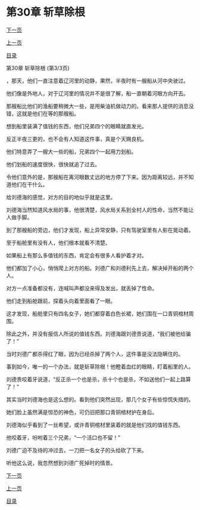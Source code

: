 <h1>第30章   斩草除根</h1>
            <div><p><a href="./0090_%E7%AC%AC31%E7%AB%A0_%E9%BB%91%E6%B0%B4%E8%9B%AD.md">下一页</a></p><p><a href="./0088_%E7%AC%AC30%E7%AB%A0_%E6%96%A9%E8%8D%89%E9%99%A4%E6%A0%B9.md">上一页</a></p><p><a href="../">目录</a></p></div>
            <div><p>第30章   斩草除根 (第3/3页)</p><p>，那天，他们一直注意着辽河里的动静，果然，半夜时有一艘船从河中央驶过。</p><p>他们像是外地人，对于辽河里的情况并不是很了解，船一直朝着河眼方向开去。</p><p>那艘船比他们的渔船要稍微大一些，是用柴油机做动力的。看来那人提供的消息没错，这就是他们在等的那艘船。</p><p>想到船里装满了值钱的东西，他们兄弟四个的眼睛就直发光。</p><p>反正半夜三更的，也不会有人知道这件事，真是个天赐良机。</p><p>他们特意弄了一艘大一些的船，兄弟四个一起用力划船。</p><p>他们划船的速度很快，很快就追了过去。</p><p>令他们意外的是，那艘船在离河眼数丈远的地方停了下来。因为距离较远，并不知道他们在干什么。</p><p>给刘德海的感觉，对方的目的地似乎就是这里。</p><p>刘德海当然知道风水局的事，他很清楚，风水局关系到全村人的性命，当然不能让人做手脚。</p><p>到了那艘船的旁边，他们才发现，船上异常安静，只有驾驶室里有人影在晃动着。</p><p>至于船舱里有没有人，他们根本就看不清楚。</p><p>如果船上有那么多值钱的东西，肯定会有很多人看护着才对。</p><p>他们都加了小心，悄悄爬上对方的船。刘德广和刘德利先上去，解决掉开船的两个人。</p><p>对方一点准备都没有，连喊叫声都没来得及发出，就丢掉了性命。</p><p>他们走到船舱跟前，探着头向着里面看了一眼。</p><p>这才发现，船舱里只有四名女子，她们都穿着白色长裙，她们围在一口青铜棺材周围。</p><p>除此之外，并没有报信人所说的值钱东西。刘德海跟刘德贵说道，“我们被他给骗了！”</p><p>当时刘德广都杀得红了眼，因为已经杀掉了两个人，这件事是没法隐瞒住的。</p><p>事到如今，唯一的一个办法，就是斩草除根！他瞪着血红的眼睛，盯着船里的人。</p><p>刘德贵咬着牙说道，“反正杀一个也是杀，杀十个也是杀，不如送他们一起上路算了！”</p><p>其实当时刘德海也是这么想的。看到他们突然出现，那几个女子有些惊慌失措的。</p><p>她们脸上虽然满是惊恐的神色，可仍旧把那口青铜棺材护在身后。</p><p>刘德海似乎看到了一丝希望，或许青铜棺材里装着的就是他们找的值钱东西。</p><p>他咬着牙，吩咐着三个兄弟，“一个活口也不留！”</p><p>刘德广迫不及待的冲过去，一刀把一名女子的头给砍了下来。</p><p>听他这么说，我忽然想到刘德广死掉时的情景。</p></div>
            <div><p><a href="./0090_%E7%AC%AC31%E7%AB%A0_%E9%BB%91%E6%B0%B4%E8%9B%AD.md">下一页</a></p><p><a href="./0088_%E7%AC%AC30%E7%AB%A0_%E6%96%A9%E8%8D%89%E9%99%A4%E6%A0%B9.md">上一页</a></p><p><a href="../">目录</a></p></div>